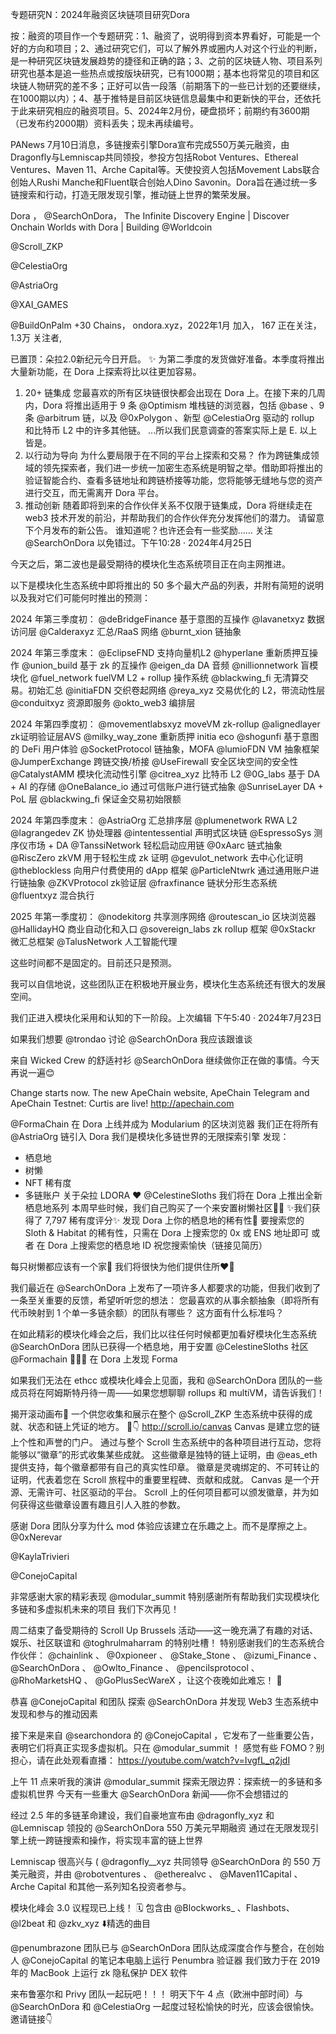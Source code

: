 专题研究N：2024年融资区块链项目研究Dora

按：融资的项目作一个专题研究：1、融资了，说明得到资本界看好，可能是一个好的方向和项目；2、通过研究它们，可以了解外界或圈内人对这个行业的判断，是一种研究区块链发展趋势的捷径和正确的路；3、之前的区块链人物、项目系列研究也基本是追一些热点或按版块研究，已有1000期；基本也将常见的项目和区块链人物研究的差不多；正好可以告一段落（前期落下的一些已计划的还要继续，在1000期以内）；4、基于推特是目前区块链信息最集中和更新快的平台，还依托于此来研究相应的融资项目。5、2024年2月份，硬盘损坏；前期约有3600期（已发布约2000期）资料丢失；现未再续编号。

PANews 7月10日消息，多链搜索引擎Dora宣布完成550万美元融资，由Dragonfly与Lemniscap共同领投，参投方包括Robot Ventures、Ethereal Ventures、Maven 11、Arche Capital等。天使投资人包括Movement Labs联合创始人Rushi Manche和Fluent联合创始人Dino Savonin。Dora旨在通过统一多链搜索和行动，打造无限发现引擎，推动链上世界的繁荣发展。

Dora
，
@SearchOnDora，
The Infinite Discovery Engine | Discover Onchain Worlds with Dora | Building 
@Worldcoin
 
@Scroll_ZKP
 
@CelestiaOrg
 
@AstriaOrg
 
@XAI_GAMES
 
@BuildOnPalm
 +30 Chains，
ondora.xyz，2022年1月 加入，
167 正在关注，
1.3万 关注者,


已置顶：朵拉2.0新纪元今日开启。 ✨
为第二季度的发货做好准备。本季度将推出大量新功能，在 Dora 上探索将比以往更加容易。
1. 20+ 链集成
您最喜欢的所有区块链很快都会出现在 Dora 上。在接下来的几周内，Dora 将推出适用于 9 条
@Optimism
堆栈链的浏览器，包括
@base
 、9 条
@arbitrum
链，以及
@0xPolygon
 、新型
@CelestiaOrg
驱动的 rollup 和比特币 L2 中的许多其他链。
...所以我们民意调查的答案实际上是 E. 以上皆是。
2. 以行动为导向
为什么要局限于在不同的平台上探索和交易？
作为跨链集成领域的领先探索者，我们进一步统一加密生态系统是明智之举。借助即将推出的验证智能合约、查看多链地址和跨链桥接等功能，您将能够无缝地与您的资产进行交互，而无需离开 Dora 平台。
3. 推动创新
随着即将到来的合作伙伴关系不仅限于链集成，Dora 将继续走在 web3 技术开发的前沿，并帮助我们的合作伙伴充分发挥他们的潜力。
请留意下个月发布的新公告。
谁知道呢？也许还会有一些奖励……
关注
@SearchOnDora
以免错过。下午10:28 · 2024年4月25日

今天之后，第二波也是最受期待的模块化生态系统项目正在向主网推进。

以下是模块化生态系统中即将推出的 50 多个最大产品的列表，并附有简短的说明以及我对它们可能何时推出的预测：

2024 年第三季度初：
@deBridgeFinance
基于意图的互操作
@lavanetxyz
数据访问层
@Calderaxyz
汇总/RaaS 网络
@burnt_xion
链抽象

2024 年第三季度末：
@EclipseFND
支持向量机L2
@hyperlane
重新质押互操作
@union_build
基于 zk 的互操作
@eigen_da
 DA 音频
@nillionnetwork
盲模块化
@fuel_network
 fuelVM L2 + rollup 操作系统
@blackwing_fi
无清算交易。初始汇总
@initiaFDN
交织卷起网络
@reya_xyz
交易优化的 L2，带流动性层
@conduitxyz
资源即服务
@okto_web3
编排层

2024 年第四季度初：
@movementlabsxyz
 moveVM zk-rollup
@alignedlayer
 zk证明验证层AVS
@milky_way_zone
重新质押 initia eco
@shogunfi
基于意图的 DeFi 用户体验
@SocketProtocol
链抽象，MOFA
@lumioFDN
 VM 抽象框架
@JumperExchange
跨链交换/桥接
@UseFirewall
安全区块空间的安全性
@CatalystAMM
模块化流动性引擎
@citrea_xyz
比特币 L2
@0G_labs
基于 DA + AI 的存储
@OneBalance_io
通过可信账户进行链式抽象
@SunriseLayer
 DA + PoL 层
@blackwing_fi
保证金交易初始限额

2024 年第四季度末：
@AstriaOrg
汇总排序层
@plumenetwork
 RWA L2
@lagrangedev
 ZK 协处理器
@intentessential
声明式区块链
@EspressoSys
测序仪市场 + DA
@TanssiNetwork
轻松启动应用链
@0xAarc
链式抽象
@RiscZero
 zkVM 用于轻松生成 zk 证明
@gevulot_network
去中心化证明
@theblockless
向用户付费使用的 dApp 框架
@ParticleNtwrk
通过通用账户进行链抽象
@ZKVProtocol
 zk验证层
@fraxfinance
链状分形生态系统
@fluentxyz
混合执行

2025 年第一季度初：
@nodekitorg
共享测序网络
@routescan_io
区块浏览器
@HallidayHQ
商业自动化和入口
@sovereign_labs
 zk rollup 框架
@0xStackr
微汇总框架
@TalusNetwork
人工智能代理

这些时间都不是固定的。目前还只是预测。

我可以自信地说，这些团队正在积极地开展业务，模块化生态系统还有很大的发展空间。

我们正进入模块化采用和认知的下一阶段。上次编辑
下午5:40 · 2024年7月23日

如果我们想要
@trondao
讨论
@SearchOnDora
我应该跟谁谈

来自 Wicked Crew 的舒适衬衫
@SearchOnDora
继续做你正在做的事情。今天再说一遍😊

Change starts now.
The new ApeChain website, ApeChain Telegram and ApeChain Testnet: Curtis are live!
http://apechain.com


@FormaChain
在 Dora 上线并成为 Modularium 的区块浏览器
我们正在将所有
@AstriaOrg
链引入 Dora
我们是模块化多链世界的无限探索引擎
发现：
- 栖息地
- 树懒
- NFT 稀有度
- 多链账户
关于朵拉
LDORA ❤️ 
@CelestineSloths
我们将在 Dora 上推出全新栖息地系列
本周早些时候，我们自己购买了一个来安置树懒社区🦥🏡
✨我们获得了 7,797 稀有度评分✨
发现 Dora 上你的栖息地的稀有性💫
要搜索您的 Sloth & Habitat 的稀有性，只需在 Dora 上搜索您的 0x 或 ENS 地址即可
或者
在 Dora 上搜索您的栖息地 ID
祝您搜索愉快（链接见简历）

每只树懒都应该有一个家🏡
我们将很快为他们提供住所❤️‍🔥

我们最近在
@SearchOnDora
上发布了一项许多人都要求的功能，但我们收到了一条至关重要的反馈，希望听听您的想法：
您最喜欢的从事余额抽象（即将所有代币映射到 1 个单一多链余额）的团队有哪些？
这方面有什么标准吗？

在如此精彩的模块化峰会之后，我们比以往任何时候都更加看好模块化生态系统
@SearchOnDora
团队已获得一个栖息地，用于安置
@CelestineSloths
社区
@Formachain
 🦥🏡✨
在 Dora 上发现 Forma

如果我们无法在 ethcc 或模块化峰会上见面，我和
@SearchOnDora
团队的一些成员将在阿姆斯特丹待一周——如果您想聊聊 rollups 和 multiVM，请告诉我们！

揭开滚动画布🎨
一个供您收集和展示在整个
@Scroll_ZKP
生态系统中获得的成就、状态和链上凭证的地方。
🧵👇
http://scroll.io/canvas
Canvas 是建立您的链上个性和声誉的门户。
通过与整个 Scroll 生态系统中的各种项目进行互动，您将能够以“徽章”的形式收集某些成就。
这些徽章是独特的链上证明，由
@eas_eth
提供支持，每个徽章都带有自己的真实性印章。
徽章是灵魂绑定的、不可转让的证明，代表着您在 Scroll 旅程中的重要里程碑、贡献和成就。
Canvas 是一个开源、无需许可、社区驱动的平台。
Scroll 上的任何项目都可以颁发徽章，并为如何获得这些徽章设置有趣且引人入胜的参数。

感谢 Dora 团队分享为什么 mod 体验应该建立在乐趣之上。而不是摩擦之上。 
@0xNerevar
 
@KaylaTrivieri
 
@ConejoCapital

非常感谢大家的精彩表现
@modular_summit
特别感谢所有帮助我们实现模块化多链和多虚拟机未来的项目
我们下次再见！

周二结束了备受期待的 Scroll Up Brussels 活动——这一晚充满了有趣的对话、娱乐、社区联谊和
@toghrulmaharram
的特别吐槽！
特别感谢我们的生态系统合作伙伴： 
@chainlink
 、 
@0xpioneer
 、 
@Stake_Stone
 、 
@izumi_Finance
 、 
@SearchOnDora
 、 
@Owlto_Finance
 、 
@pencilsprotocol
 、 
@RhoMarketsHQ
 、 
@GoPlusSecWareX
 ，让这个夜晚如此难忘！ 💫

恭喜
@ConejoCapital
和团队
探索
@SearchOnDora
并发现 Web3 生态系统中发现和参与的推动因素

接下来是来自
@searchondora
的
@ConejoCapital
 ，它发布了一些重要公告，表明它们将真正实现多虚拟机。只在
@modular_summit
 ！
感觉有些 FOMO？别担心，请在此处观看直播：
https://youtube.com/watch?v=IvgfL_q2jdI

上午 11 点来听我的演讲
@modular_summit
探索无限边界：探索统一的多链和多虚拟机世界
今天有一些重大
@SearchOnDora
新闻——你不会想错过的

经过 2.5 年的多链革命建设，我们自豪地宣布由
@dragonfly_xyz
和
@Lemniscap
领投的
@SearchOnDora
 550 万美元早期融资
通过在无限发现引擎上统一跨链搜索和操作，将实现丰富的链上世界

 Lemniscap 很高兴与 ( 
@dragonfly__xyz
共同领导
@SearchOnDora
的 550 万美元融资，并由
@robotventures
 、 
@etherealvc
 、 
@Maven11Capital
 、Arche Capital 和其他一系列知名投资者参与。

模块化峰会 3.0 议程现已上线！ 🗓️
包含由
@Blockworks_
 、Flashbots、 
@l2beat
和
@zkv_xyz
 ⬇️精选的曲目

@penumbrazone
团队已与
@SearchOnDora
团队达成深度合作与整合，在创始人
@ConejoCapital
的笔记本电脑上运行 Penumbra 验证器
我们致力于在 2019 年的 MacBook 上运行 zk 隐私保护 DEX 软件

来布鲁塞尔和 Privy 团队一起玩吧！！！
明天下午 4 点（欧洲中部时间）与
@SearchOnDora
和
@CelestiaOrg
一起度过轻松愉快的时光，应该会很愉快。邀请链接👇
